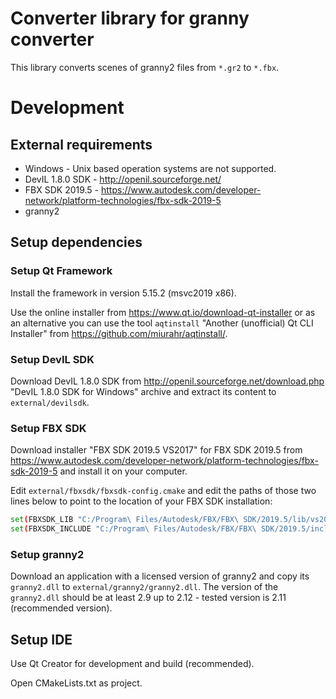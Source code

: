 # Converter library for granny converter
This library converts scenes of granny2 files from `*.gr2` to `*.fbx`.

# Development

## External requirements
- Windows - Unix based operation systems are not supported.
- DevIL 1.8.0 SDK - http://openil.sourceforge.net/
- FBX SDK 2019.5 - https://www.autodesk.com/developer-network/platform-technologies/fbx-sdk-2019-5
- granny2

## Setup dependencies

### Setup Qt Framework 
Install the framework in version 5.15.2 (msvc2019 x86).

Use the online installer from https://www.qt.io/download-qt-installer or as an alternative you can use the tool `aqtinstall` "Another (unofficial) Qt CLI Installer" from https://github.com/miurahr/aqtinstall/.

### Setup DevIL SDK
Download DevIL 1.8.0 SDK from http://openil.sourceforge.net/download.php "DevIL 1.8.0 SDK for Windows" archive and extract its content to `external/devilsdk`.

### Setup FBX SDK
Download installer "FBX SDK 2019.5 VS2017" for FBX SDK 2019.5 from https://www.autodesk.com/developer-network/platform-technologies/fbx-sdk-2019-5 and install it on your computer.

Edit `external/fbxsdk/fbxsdk-config.cmake` and edit the paths of those two lines below to point to the location of your FBX SDK installation:
```bash
set(FBXSDK_LIB "C:/Program\ Files/Autodesk/FBX/FBX\ SDK/2019.5/lib/vs2015/x86")
set(FBXSDK_INCLUDE "C:/Program\ Files/Autodesk/FBX/FBX\ SDK/2019.5/include")
```

### Setup granny2
Download an application with a licensed version of granny2 and copy its `granny2.dll` to `external/granny2/granny2.dll`. The version of the `granny2.dll` should be at least 2.9 up to 2.12 - tested version is 2.11 (recommended version).

## Setup IDE
Use Qt Creator for development and build (recommended).

Open CMakeLists.txt as project.
